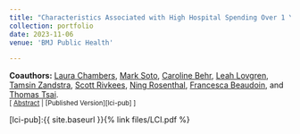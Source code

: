 ```yaml
---
title: "Characteristics Associated with High Hospital Spending Over 1 Year Among Patients Hospitalised for COVID-19 in the USA: a Cohort Study"
collection: portfolio
date: 2023-11-06
venue: 'BMJ Public Health'

---
```


**Coauthors:** [Laura Chambers][lchambers], [Mark Soto][msoto], [Caroline Behr][cbehr], [Leah Lovgren][llovgren], [Tamsin Zandstra][tzandstra], [Scott Rivkees][srivkees], [Ning Rosenthal][nrosenthal], [Francesca Beaudoin][fbeaudoin], and [Thomas Tsai][ttsai].
<br/>
<small>[ <a href="#/" onclick="visib('lci')">Abstract</a> | [Published Version][lci-pub] ] </small>

<div id="lci" style="display: none; text-align: justify; line-height: 1.2" ><small>
Despite complex care needs during critical COVID-19, the associated long-term healthcare spending is poorly understood, limiting the ability of policy-makers to prioritise necessary care and plan for future medical countermeasures. We conducted a retrospective cohort study of adults hospitalised with COVID-19 in the USA (April ‒ June 2020) using data from the national PINC AI Healthcare Database. Patients were followed for 365 days to measure hospital spending starting on the date of admission. We used a multivariable logistic model to identify characteristics associated with high spending. Among 73,606 patients hospitalised with COVID-19, 73% were aged ≥50 years, 51% were female, and 37% were non-Hispanic white. Mean hospital spending per patient over 90 days was US$28 712 (SD = $48,583) and over 365 days was US$31 768 (SD = $52,811). Patients who received care in the intensive care unit (36% vs 23% no intensive care, $p<$0.001), received a non-recommended COVID-19 treatment (28% vs 25% no treatment, $p<$0.001), had a longer length of stay ($p<$0.001), and had Medicare (27% vs 22% commercial, $p<$0.001) or Medicaid (25% vs 22% commercial, $p<$0.001) insurance were associated with a higher predicted probability of high hospital spending over 365 days. Patients who received recommended treatment (21% vs 25% no treatment, $p<$0.001) and were Hispanic and any race (24% vs 26% non-Hispanic white, $p<$0.001), non-Hispanic Asian (25% vs 26% non-Hispanic white, $p=$0.011), ‘other’ or unknown race and ethnicity (24% vs 26% non-Hispanic white, $p<$0.001), or female (25% vs 26% male, $p<$0.001) were associated with a lower predicted probability of high hospital spending. Most hospital spending incurred over 1 year was for care within 90 days of admission. Patients receiving complex care or non-recommended treatments were associated with higher spending, while those receiving recommended treatments were associated with lower spending. These findings can inform pandemic preparedness planning.
</small><br><br/></div>

[lci-pub]:{{ site.baseurl }}{% link files/LCI.pdf %}

[lchambers]: https://vivo.brown.edu/display/lchambe1
[msoto]: https://www.linkedin.com/in/markjsoto/
[cbehr]: https://scholar.google.com/citations?user=IO6wn_MAAAAJ&hl=en
[llovgren]: https://pandemics.sph.brown.edu/people/leah-lovgren
[tzandstra]: https://dean.sph.brown.edu/incubator-lab
[srivkees]: https://vivo.brown.edu/display/srivkees
[nrosenthal]: https://www.linkedin.com/in/ningrosenthal/
[fbeaudoin]: https://vivo.brown.edu/display/fbeaudoi
[ttsai]: https://www.hsph.harvard.edu/profile/thomas-c-tsai/
